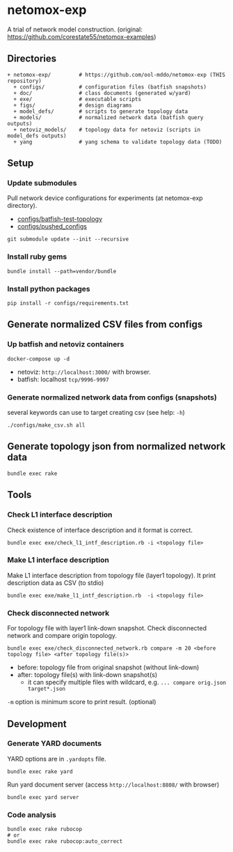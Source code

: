 # netomox-exp

A trial of network model construction. (original: https://github.com/corestate55/netomox-examples)

## Directories

```text
+ netomox-exp/         # https://github.com/ool-mddo/netomox-exp (THIS repository)
  + configs/           # configuration files (batfish snapshots)
  + doc/               # class documents (generated w/yard)
  + exe/               # executable scripts
  + figs/              # design diagrams
  + model_defs/        # scripts to generate topology data
  + models/            # normalized network data (batfish query outputs)
  + netoviz_models/    # topology data for netoviz (scripts in model_defs outputs)
  + yang               # yang schema to validate topology data (TODO)
```

## Setup

### Update submodules

Pull network device configurations for experiments (at netomox-exp directory).

- [configs/batfish-test-topology](https://github.com/corestate55/batfish-test-topology)
- [configs/pushed_configs](https://github.com/ool-mddo/pushed_configs)


```shell
git submodule update --init --recursive
```

### Install ruby gems

```shell
bundle install --path=vendor/bundle
```

### Install python packages

```shell
pip install -r configs/requirements.txt
```

## Generate normalized CSV files from configs

### Up batfish and netoviz containers

```shell
docker-compose up -d
```

- netoviz: `http://localhost:3000/` with browser.
- batfish: localhost `tcp/9996-9997`

### Generate normalized network data from configs (snapshots)

several keywords can use to target creating csv (see help: `-h`)

```shell
./configs/make_csv.sh all
```

## Generate topology json from normalized network data

```shell
bundle exec rake
```

## Tools

### Check L1 interface description

Check existence of interface description and it format is correct.

```shell
bundle exec exe/check_l1_intf_description.rb -i <topology file>
```

### Make L1 interface description

Make L1 interface description from topology file (layer1 topology).
It print description data as CSV (to stdio)

```shell
bundle exec exe/make_l1_intf_description.rb  -i <topology file>
```

### Check disconnected network

For topology file with layer1 link-down snapshot.
Check disconnected network and compare origin topology.

```shell
bundle exec exe/check_disconnected_network.rb compare -m 20 <before topology file> <after topology file(s)>
```

- before: topology file from original snapshot (without link-down)
- after: topology file(s) with link-down snapshot(s)
  - it can specify multiple files with wildcard, e.g. `... compare orig.json target*.json`

`-m` option is minimum score to print result. (optional)


## Development

### Generate YARD documents

YARD options are in `.yardopts` file.

```shell
bundle exec rake yard
```

Run yard document server (access `http://localhost:8808/` with browser)

```shell
bundle exec yard server
```

### Code analysis

```shell
bundle exec rake rubocop
# or
bundle exec rake rubocop:auto_correct
```
